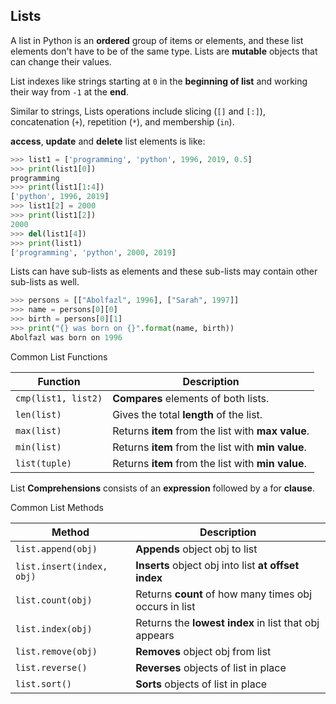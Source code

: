 ## Lists
A list in Python is an __ordered__ group of items or elements, and
these list elements don't have to be of the same type. Lists are
__mutable__ objects that can change their values.

List indexes like strings starting at `0` in the __beginning of
list__ and working their way from `-1` at the __end__.

Similar to strings, Lists operations include slicing (`[]` and
`[:]`), concatenation (`+`), repetition (`*`), and membership (`in`).

__access__, __update__ and __delete__ list elements is like:
```python
>>> list1 = ['programming', 'python', 1996, 2019, 0.5]
>>> print(list1[0])
programming
>>> print(list1[1:4])
['python', 1996, 2019]
>>> list1[2] = 2000
>>> print(list1[2])
2000
>>> del(list1[4])
>>> print(list1)
['programming', 'python', 2000, 2019]
```

Lists can have sub-lists as elements and these sub-lists may
contain other sub-lists as well.
```python
>>> persons = [["Abolfazl", 1996], ["Sarah", 1997]]
>>> name = persons[0][0]
>>> birth = persons[0][1]
>>> print("{} was born on {}".format(name, birth))
Abolfazl was born on 1996
```

Common List Functions

|Function|Description|
|--------|-----------|
|`cmp(list1, list2)`|__Compares__ elements of both lists.|
|`len(list)`|Gives the total __length__ of the list.|
|`max(list)`|Returns __item__ from the list with __max value__.|
|`min(list)`|Returns __item__ from the list with __min value__.|
|`list(tuple)`|Returns __item__ from the list with __min value__.|

List __Comprehensions__ consists of an __expression__ followed by a for
__clause__.

Common List Methods


|Method|Description|
|--------|-----------|
|`list.append(obj)`|__Appends__ object obj to list|
|`list.insert(index, obj)`|__Inserts__ object obj into list __at offset index__|
|`list.count(obj)`|Returns __count__ of how many times obj occurs in list|
|`list.index(obj)`|Returns the __lowest index__ in list that obj appears|
|`list.remove(obj)`|__Removes__ object obj from list|
|`list.reverse()`|__Reverses__ objects of list in place|
|`list.sort()`|__Sorts__ objects of list in place|

